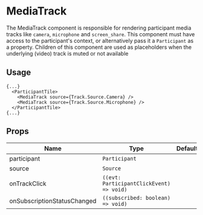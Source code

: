 <!--
!!!! Autogenerated File !!!!
This file was created by @livekit/components-docs-gen and should not be changed manually.
The contents of this file can be replaced at any time which would lead to the loss of all manual changes.
-->

# MediaTrack

The MediaTrack component is responsible for rendering participant media tracks like `camera`, `microphone` and `screen_share`. This component must have access to the participant's context, or alternatively pass it a `Participant` as a property.  Children of this component are used as placeholders when the underlying (video) track is muted or not available

## Usage

```tsx
{...}
  <ParticipantTile>
    <MediaTrack source={Track.Source.Camera} />
    <MediaTrack source={Track.Source.Microphone} />
  </ParticipantTile>
{...}
```

<!--USAGE_INSERT_MARKER-->


## Props

| Name | Type | Default | Description |
| --- | --- | --- | --- |
| participant | `Participant` |  |  |
| source | `Source` |  |  |
| onTrackClick | `((evt: ParticipantClickEvent) => void)` |  |  |
| onSubscriptionStatusChanged | `((subscribed: boolean) => void)` |  |  |

